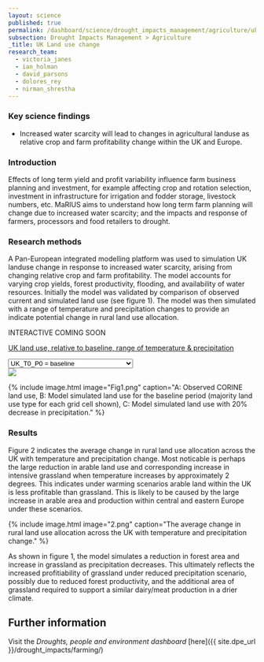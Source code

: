 ```yaml
---
layout: science
published: true
permalink: /dashboard/science/drought_impacts_management/agriculture/uklu/
subsection: Drought Impacts Management > Agriculture
_title: UK Land use change
research_team:
  - victoria_janes
  - ian_holman
  - david_parsons
  - dolores_rey
  - nirman_shrestha
---
```

### Key science findings

* Increased water scarcity will lead to changes in agricultural landuse as relative crop and farm profitability change within the UK and Europe.

### Introduction

Effects of long term yield and profit variability influence farm business planning and investment, for example affecting crop and rotation selection, investment in infrastructure for irrigation and fodder storage, livestock numbers, etc. MaRIUS aims to understand how long term farm planning will change due to increased water scarcity; and the impacts and response of farmers, processors and food retailers to drought.

### Research methods

A Pan-European integrated modelling platform was used to simulation UK landuse change in response to increased water scarcity, arising from changing relative crop and farm profitability. The model accounts for varying crop yields, forest productivity, flooding, and availability of water resources. Initially the model was validated by comparison of observed current and simulated land use (see figure 1). The model was then simulated with a range of temperature and precipitation changes to provide an indicate potential change in rural land use allocation.

<div id="coming-soon">
	<div class="ident">INTERACTIVE <span class="cs">COMING SOON</span></div>
	<div class="description">
		<p markdown="1"><a href="{{ site.assets_url }}/data/land_use/index2.html">UK land use, relative to baseline, range of temperature &amp; precipitation</a></p>
	</div>
</div>
<div class="dropdown">
	<select id="luimg">
		<option value="t0_p0">UK_T0_P0 = baseline</option>
		<option value="t0_pm10">Temperature: +0&deg;C, Precipitation: -10%</option>
		<option value="t0_pm20">Temperature: +0&deg;C, Precipitation: -20%</option>
		<option value="t2_p0">Temperature: +2&deg;C, Precipitation: -0%</option>
		<option value="t2_pm10">Temperature: +2&deg;C, Precipitation: -10%</option>
		<option value="t2_pm20">Temperature: +2&deg;C, Precipitation: -20%</option>
		<option value="t4_p0">Temperature: +4&deg;C, Precipitation: -0%</option>
		<option value="t4_pm10">Temperature: +4&deg;C, Precipitation: -10%</option>
		<option value="t4_pm20">Temperature: +4&deg;C, Precipitation: -20%</option>
	</select>
</div>
	
<img src="{{ site.assets_url }}/data/land_use/data/t0_p0.png" />

<script type='text/javascript'>
$(function()
{
	console.log('ready');
	$("#luimg").change(function()
	{
		var val = this.value;
		console.log(val);
		/* $('img').attr("src", 'data/' + val + '.png'); */
	});
});
</script>

{% include 
	image.html 
	image="Fig1.png" 
	caption="A: Observed CORINE land use, B: Model simulated land use for the baseline period (majority land use type for each grid cell shown), C: Model simulated land use with 20% decrease in precipitation." 
%}

### Results

Figure 2 indicates the average change in rural land use allocation across the UK with temperature and precipitation change. Most noticable is perhaps the large reduction in arable land use and corresponding increase in intensive grassland when temperature increases by approximately 2 degrees. This indicates under warming scenarios arable land within the UK is less profitable than grassland. This is likely to be caused by the large increase in arable area and production within central and eastern Europe under these scenarios.

{% include 
	image.html 
	image="2.png" 
	caption="The average change in rural land use allocation across the UK with temperature and precipitation change." 
%}

As shown in figure 1, the model simulates a reduction in forest area and increase in grassland as precipitation decreases. This ultimately reflects the increased profitiability of grassland under reduced precipitation scenario, possibly due to  reduced forest productivity, and the additional area of grassland required to support a similar dairy/meat production in a drier climate.

## Further information

Visit the _Droughts, people and environment dashboard_  [here]({{ site.dpe_url }}/drought_impacts/farming/)

